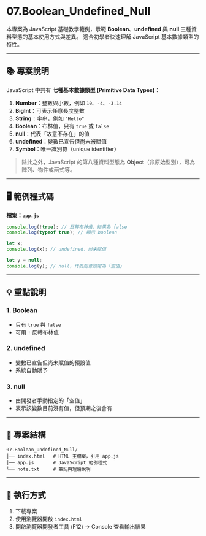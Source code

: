 # 07.Boolean_Undefined_Null

本專案為 JavaScript 基礎教學範例，示範 **Boolean**、**undefined** 與 **null** 三種資料型態的基本使用方式與差異。
適合初學者快速理解 JavaScript 基本數據類型的特性。

---

## 📚 專案說明

JavaScript 中共有 **七種基本數據類型 (Primitive Data Types)**：

1. **Number**：整數與小數，例如 `10`、`-4`、`-3.14`
2. **BigInt**：可表示任意長度整數
3. **String**：字串，例如 `"Hello"`
4. **Boolean**：布林值，只有 `true` 或 `false`
5. **null**：代表「故意不存在」的值
6. **undefined**：變數已宣告但尚未被賦值
7. **Symbol**：唯一識別符（unique identifier）

> 除此之外，JavaScript 的第八種資料型態為 **Object**（非原始型別），可為陣列、物件或函式等。

---

## 🖥 範例程式碼

**檔案：`app.js`**

```javascript
console.log(!true); // 反轉布林值，結果為 false
console.log(typeof true); // 顯示 boolean

let x;
console.log(x); // undefined，尚未賦值

let y = null;
console.log(y); // null，代表刻意設定為「空值」
```

---

## 💡 重點說明

### 1. Boolean

- 只有 `true` 與 `false`
- 可用 `!` 反轉布林值

### 2. undefined

- 變數已宣告但尚未賦值的預設值
- 系統自動賦予

### 3. null

- 由開發者手動指定的「空值」
- 表示該變數目前沒有值，但預期之後會有

---

## 📂 專案結構

```
07.Boolean_Undefined_Null/
│── index.html   # HTML 主檔案，引用 app.js
│── app.js       # JavaScript 範例程式
└── note.txt     # 筆記與理論說明
```

---

## 🚀 執行方式

1. 下載專案
2. 使用瀏覽器開啟 `index.html`
3. 開啟瀏覽器開發者工具 (F12) → Console 查看輸出結果
